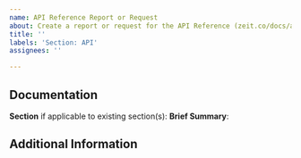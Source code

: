 ```yaml
---
name: API Reference Report or Request
about: Create a report or request for the API Reference (zeit.co/docs/api)
title: ''
labels: 'Section: API'
assignees: ''

---
```


## Documentation
**Section** if applicable to existing section(s): <!--- e.g. https://zeit.co/docs/v2/deployments/basics/ -->
**Brief Summary**: <!--- A brief summary of the API reference report or request -->

## Additional Information
<!--- Any additional information you would like to provide to help us achieve the goal of this report or request -->
